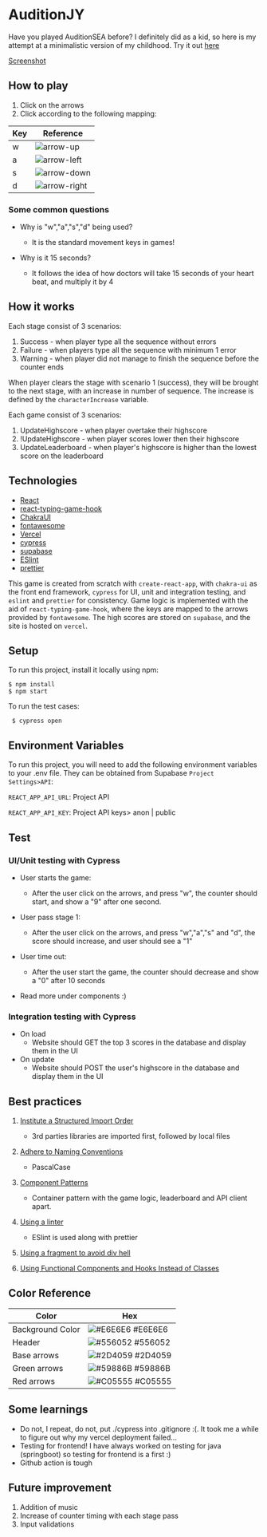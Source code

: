 # AuditionJY

Have you played AuditionSEA before? I definitely did as a kid, so here is my attempt at a minimalistic version of my childhood. Try it out [here](https://audition-jy-git-main-lhinjy.vercel.app/)

[Screenshot](\public\Screenshot.PNG)

## How to play

1. Click on the arrows
2. Click according to the following mapping:

| Key | Reference                               |
| --- | --------------------------------------- |
| w   | ![arrow-up](\public\arrow-up.svg)       |
| a   | ![arrow-left](\public\arrow-left.svg)   |
| s   | ![arrow-down](\public\arrow-down.svg)   |
| d   | ![arrow-right](\public\arrow-right.svg) |

### Some common questions

-   Why is "w","a","s","d" being used?

    -   It is the standard movement keys in games!

-   Why is it 15 seconds?
    -   It follows the idea of how doctors will take 15 seconds of your heart beat, and multiply it by 4

## How it works

Each stage consist of 3 scenarios:

1. Success - when player type all the sequence without errors
2. Failure - when players type all the sequence with minimum 1 error
3. Warning - when player did not manage to finish the sequence before the counter ends

When player clears the stage with scenario 1 (success), they will be brought to the next stage, with an increase in number of sequence. The increase is defined by the `characterIncrease` variable.

Each game consist of 3 scenarios:

1. UpdateHighscore - when player overtake their highscore
2. !UpdateHighscore - when player scores lower then their highscore
3. UpdateLeaderboard - when player's highscore is higher than the lowest score on the leaderboard

## Technologies

-   [React](https://github.com/reactjs/reactjs.org)
-   [react-typing-game-hook](https://github.com/jokarz/react-typing-game-hook)
-   [ChakraUI](https://chakra-ui.com/getting-started)
-   [fontawesome](https://github.com/rstudio/fontawesome/blob/main/README.md)
-   [Vercel](https://vercel.com/)
-   [cypress](https://www.cypress.io/)
-   [supabase](https://supabase.com/)
-   [ESlint](https://eslint.org/docs/latest/use/getting-started)
-   [prettier](https://prettier.io/)

This game is created from scratch with `create-react-app`, with `chakra-ui` as the front end framework, `cypress` for UI, unit and integration testing, and `eslint` and `prettier` for consistency. Game logic is implemented with the aid of `react-typing-game-hook`, where the keys are mapped to the arrows provided by `fontawesome`. The high scores are stored on `supabase`, and the site is hosted on `vercel`.

## Setup

To run this project, install it locally using npm:

```
$ npm install
$ npm start
```

To run the test cases:

```
 $ cypress open
```

## Environment Variables

To run this project, you will need to add the following environment variables to your .env file. They can be obtained from Supabase `Project Settings>API`:

`REACT_APP_API_URL`: Project API

`REACT_APP_API_KEY`: Project API keys> anon | public

## Test

### UI/Unit testing with Cypress

-   User starts the game:

    -   After the user click on the arrows, and press "w", the counter should start, and show a "9" after one second.

-   User pass stage 1:

    -   After the user click on the arrows, and press "w","a","s" and "d", the score should increase, and user should see a "1"

-   User time out:

    -   After the user start the game, the counter should decrease and show a "0" after 10 seconds

-   Read more under components :)

### Integration testing with Cypress

-   On load
    -   Website should GET the top 3 scores in the database and display them in the UI
-   On update
    -   Website should POST the user's highscore in the database and display them in the UI

## Best practices

1. [Institute a Structured Import Order](https://kinsta.com/blog/react-best-practices/)

    - 3rd parties libraries are imported first, followed by local files

2. [Adhere to Naming Conventions](https://kinsta.com/blog/react-best-practices/)

    - PascalCase

3. [Component Patterns](https://www.freecodecamp.org/news/best-practices-for-react/)
    - Container pattern with the game logic, leaderboard and API client apart.
4. [Using a linter](https://www.freecodecamp.org/news/best-practices-for-react/)

    - ESlint is used along with prettier

5. [Using a fragment to avoid div hell](https://www.freecodecamp.org/news/best-practices-for-react/)

6. [Using Functional Components and Hooks Instead of Classes](https://www.makeuseof.com/must-follow-react-practices/)

## Color Reference

| Color            | Hex                                                              |
| ---------------- | ---------------------------------------------------------------- |
| Background Color | ![#E6E6E6](https://via.placeholder.com/10/E6E6E6?text=+) #E6E6E6 |
| Header           | ![#556052](https://via.placeholder.com/10/556052?text=+) #556052 |
| Base arrows      | ![#2D4059](https://via.placeholder.com/10/2D4059?text=+) #2D4059 |
| Green arrows     | ![#59886B](https://via.placeholder.com/10/59886B?text=+) #59886B |
| Red arrows       | ![#C05555](https://via.placeholder.com/10/C05555?text=+) #C05555 |

## Some learnings

-   Do not, I repeat, do not, put ./cypress into .gitignore :(. It took me a while to figure out why my vercel deployment failed...
-   Testing for frontend! I have always worked on testing for java (springboot) so testing for frontend is a first :)
-   Github action is tough

## Future improvement

1. Addition of music
2. Increase of counter timing with each stage pass
3. Input validations
